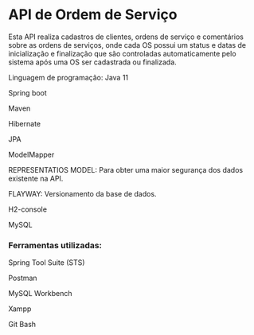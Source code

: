 # API de Ordem de Serviço
Esta API realiza cadastros de clientes, ordens de serviço e comentários sobre as ordens de serviços, onde cada OS possui um status e datas de inicialização e finalização que são controladas automaticamente pelo sistema após uma OS ser cadastrada ou finalizada.

Linguagem de programação: Java 11

Spring boot

Maven

Hibernate

JPA

ModelMapper

REPRESENTATIOS MODEL: Para obter uma maior segurança dos dados existente na API.

FLAYWAY: Versionamento da base de dados.

H2-console

MySQL

### Ferramentas utilizadas:
Spring Tool Suite (STS)

Postman

MySQL Workbench

Xampp

Git Bash
